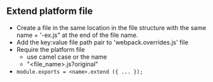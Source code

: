 ## Extend platform file

- Create a file in the same location in the file structure with the same name + '-ex.js" at the end of the file name.
- Add the key:value file path pair to 'webpack.overrides.js' file
- Require the platform file
	- use camel case or the name
	- "<file_name>.js?original"
- `module.exports = <name>.extend ({ ... });`
